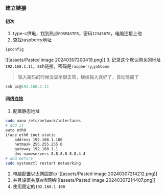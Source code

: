 ### 建立链接
#### 初次
1. type-c供电，找到热点`ROSMASTER`，密码`12345678`，电脑连接上他
2. 查找raspberry地址
```powershell
ipconfig
```
![[assets/Pasted image 20240307200419.png]]
3. 记录这个默认网关的地址`192.168.1.11`，ssh链接，密码是`raspberry`,`yahboom`
> 输入密码的时候没显示很正常，继续输入就好了，自动隐藏了
```powershell
ssh pi@192.168.1.11
```

#### 网线连接
1. 配置静态地址
```bash
sudo nano /etc/network/interfaces
# add it
auto eth0
iface eth0 inet static
    address 192.168.1.100
    netmask 255.255.255.0
    gateway 192.168.1.1
    dns-nameservers 8.8.8.8 8.8.4.4
# add before
sudo systemctl restart networking
```
2. 电脑配置以太网固定ip
![[assets/Pasted image 20240307214212.png]]
3. 并且设置共享wifi网络![[assets/Pasted image 20240307214407.png]]
3. 使用固定的`192.168.1.100`